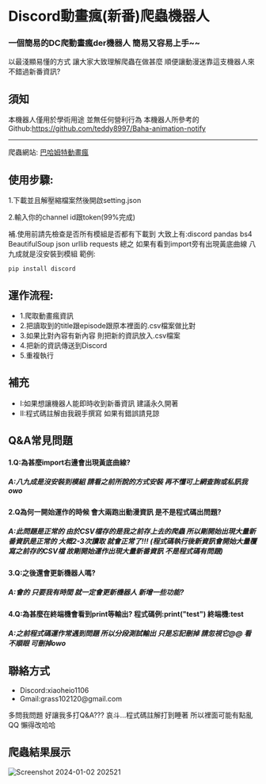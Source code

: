 # Discord動畫瘋(新番)爬蟲機器人
### 一個簡易的DC爬動畫瘋der機器人 簡易又容易上手~~
以最淺顯易懂的方式 讓大家大致理解爬蟲在做甚麼 順便讓動漫迷靠這支機器人來不錯過新番資訊?
## 須知
本機器人僅用於學術用途 並無任何營利行為
本機器人所參考的Github:https://github.com/teddy8997/Baha-animation-notify  

---
爬蟲網站: [巴哈姆特動畫瘋](https://ani.gamer.com.tw/)
## 使用步驟:                                    
  1.下載並且解壓縮檔案然後開啟setting.json

  2.輸入你的channel id跟token(99%完成)
  
  補.使用前請先檢查是否所有模組是否都有下載到 大致上有:discord pandas bs4 BeautifulSoup json urllib requests 總之 如果有看到import旁有出現黃底曲線 八九成就是沒安裝到模組 
  範例:
  ```
  pip install discord
  ``` 

## 運作流程:
   <ul>                                        
        <li>1.爬取動畫瘋資訊</li>
        <li>2.把讀取到的title跟episode跟原本裡面的.csv檔案做比對</li>
        <li>3.如果比對內容有新內容 則把新的資訊放入.csv檔案</li>
        <li>4.把新的資訊傳送到Discord</li>
        <li>5.重複執行</li>
      </ul>

## 補充
<ul>
  <li>I:如果想讓機器人能即時收到新番資訊 建議永久開著</li>
  <li>II:程式碼註解由我親手撰寫 如果有錯誤請見諒</li>
</ul>

## Q&A常見問題
<h4>1.Q:為甚麼import右邊會出現黃底曲線?</h4>
<h5>A:八九成是沒安裝到模組 請看之前所說的方式安裝 再不懂可上網查詢或私訊我owo</h5>

<h4>2.Q為何一開始運作的時候 會大兩跑出動漫資訊 是不是程式碼出問題?</h4>  
<h5>A:此問題是正常的 由於CSV檔存的是我之前存上去的爬蟲 所以剛開始出現大量新番資訊是正常的 大概2-3次讀取 就會正常了!!! (程式碼執行後新資訊會開始大量覆寫之前存的CSV檔 故剛開始運作出現大量新番資訊 不是程式碼有問題)</h5>

<h4>3.Q:之後還會更新機器人嗎?</h4>
<h5>A:會的 只要我有時間 就一定會更新機器人 新增一些功能?</h5>

<h4>4.Q:為甚麼在終端機會看到print等輸出? 程式碼例:print("test") 終端機:test</h4>
<h5>A:之前程式碼運作常遇到問題 所以分段測試輸出 只是忘記刪掉 請忽視它@@ 看不順眼 可刪掉owo</h5>

## 聯絡方式
<ul>
  <li>Discord:xiaoheio1106</li>
  <li>Gmail:grass102120@gmail.com</li>
</ul>
多問我問題 好讓我多打Q&A??? 哀斗...程式碼註解打到睡著 所以裡面可能有點亂QQ 懶得改哈哈

## 爬蟲結果展示
![Screenshot 2024-01-02 202521](https://github.com/LittleBlack0001/Discord_baha_new_episode_bot/assets/87685533/365df7bc-0d14-445f-b56a-9308d2649648)


